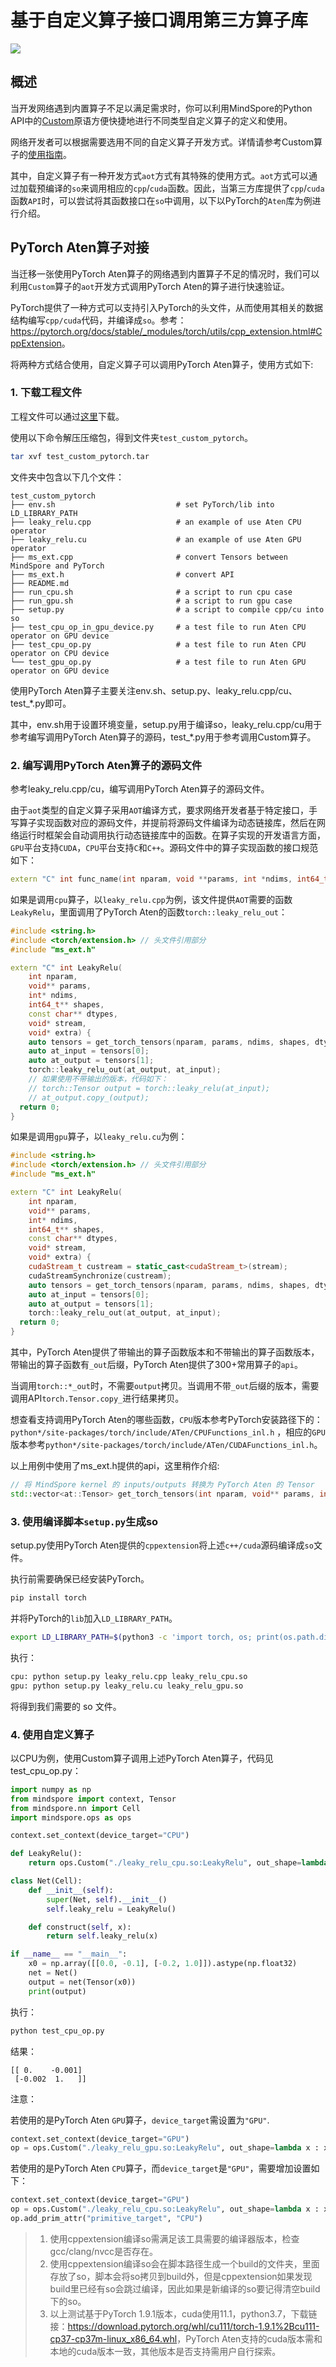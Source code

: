 # 基于自定义算子接口调用第三方算子库

<a href="https://gitee.com/mindspore/docs/blob/r1.7/docs/mindspore/source_zh_cn/migration_guide/use_third_party_op.md" target="_blank"><img src="https://mindspore-website.obs.cn-north-4.myhuaweicloud.com/website-images/master/resource/_static/logo_source.png"></a>

## 概述

当开发网络遇到内置算子不足以满足需求时，你可以利用MindSpore的Python API中的[Custom](https://www.mindspore.cn/docs/zh-CN/r1.7/api_python/ops/mindspore.ops.Custom.html#mindspore-ops-custom)原语方便快捷地进行不同类型自定义算子的定义和使用。

网络开发者可以根据需要选用不同的自定义算子开发方式。详情请参考Custom算子的[使用指南](https://www.mindspore.cn/tutorials/experts/zh-CN/r1.7/operation/op_custom.html)。

其中，自定义算子有一种开发方式`aot`方式有其特殊的使用方式。`aot`方式可以通过加载预编译的`so`来调用相应的`cpp`/`cuda`函数。因此，当第三方库提供了`cpp`/`cuda`函数`API`时，可以尝试将其函数接口在`so`中调用，以下以PyTorch的`Aten`库为例进行介绍。

## PyTorch Aten算子对接

当迁移一张使用PyTorch Aten算子的网络遇到内置算子不足的情况时，我们可以利用`Custom`算子的`aot`开发方式调用PyTorch Aten的算子进行快速验证。

PyTorch提供了一种方式可以支持引入PyTorch的头文件，从而使用其相关的数据结构编写`cpp/cuda`代码，并编译成`so`。参考：<https://pytorch.org/docs/stable/_modules/torch/utils/cpp_extension.html#CppExtension>。

将两种方式结合使用，自定义算子可以调用PyTorch Aten算子，使用方式如下:

### 1. 下载工程文件

工程文件可以通过[这里](https://obs.dualstack.cn-north-4.myhuaweicloud.com/mindspore-website/notebook/migration_guide/test_custom_pytorch.tar)下载。

使用以下命令解压压缩包，得到文件夹`test_custom_pytorch`。

```bash
tar xvf test_custom_pytorch.tar
```

文件夹中包含以下几个文件：

```text
test_custom_pytorch
├── env.sh                           # set PyTorch/lib into LD_LIBRARY_PATH
├── leaky_relu.cpp                   # an example of use Aten CPU operator
├── leaky_relu.cu                    # an example of use Aten GPU operator
├── ms_ext.cpp                       # convert Tensors between MindSpore and PyTorch
├── ms_ext.h                         # convert API
├── README.md
├── run_cpu.sh                       # a script to run cpu case
├── run_gpu.sh                       # a script to run gpu case
├── setup.py                         # a script to compile cpp/cu into so
├── test_cpu_op_in_gpu_device.py     # a test file to run Aten CPU operator on GPU device
├── test_cpu_op.py                   # a test file to run Aten CPU operator on CPU device
└── test_gpu_op.py                   # a test file to run Aten GPU operator on GPU device
```

使用PyTorch Aten算子主要关注env.sh、setup.py、leaky_relu.cpp/cu、test_*.py即可。

其中，env.sh用于设置环境变量，setup.py用于编译so，leaky_relu.cpp/cu用于参考编写调用PyTorch Aten算子的源码，test_*.py用于参考调用Custom算子。

### 2. 编写调用PyTorch Aten算子的源码文件

参考leaky_relu.cpp/cu，编写调用PyTorch Aten算子的源码文件。

由于`aot`类型的自定义算子采用`AOT`编译方式，要求网络开发者基于特定接口，手写算子实现函数对应的源码文件，并提前将源码文件编译为动态链接库，然后在网络运行时框架会自动调用执行动态链接库中的函数。在算子实现的开发语言方面，`GPU`平台支持`CUDA`，`CPU`平台支持`C`和`C++`。源码文件中的算子实现函数的接口规范如下：

```cpp
extern "C" int func_name(int nparam, void **params, int *ndims, int64_t **shapes, const char **dtypes, void *stream, void *extra);

```

如果是调用`cpu`算子，以`leaky_relu.cpp`为例，该文件提供`AOT`需要的函数`LeakyRelu`，里面调用了PyTorch Aten的函数`torch::leaky_relu_out`：

```cpp
#include <string.h>
#include <torch/extension.h> // 头文件引用部分
#include "ms_ext.h"

extern "C" int LeakyRelu(
    int nparam,
    void** params,
    int* ndims,
    int64_t** shapes,
    const char** dtypes,
    void* stream,
    void* extra) {
    auto tensors = get_torch_tensors(nparam, params, ndims, shapes, dtypes, c10::kCPU);
    auto at_input = tensors[0];
    auto at_output = tensors[1];
    torch::leaky_relu_out(at_output, at_input);
    // 如果使用不带输出的版本，代码如下：
    // torch::Tensor output = torch::leaky_relu(at_input);
    // at_output.copy_(output);
  return 0;
}

```

如果是调用`gpu`算子，以`leaky_relu.cu`为例：

```cpp
#include <string.h>
#include <torch/extension.h> // 头文件引用部分
#include "ms_ext.h"

extern "C" int LeakyRelu(
    int nparam,
    void** params,
    int* ndims,
    int64_t** shapes,
    const char** dtypes,
    void* stream,
    void* extra) {
    cudaStream_t custream = static_cast<cudaStream_t>(stream);
    cudaStreamSynchronize(custream);
    auto tensors = get_torch_tensors(nparam, params, ndims, shapes, dtypes, c10::kCUDA);
    auto at_input = tensors[0];
    auto at_output = tensors[1];
    torch::leaky_relu_out(at_output, at_input);
  return 0;
}
```

其中，PyTorch Aten提供了带输出的算子函数版本和不带输出的算子函数版本，带输出的算子函数有`_out`后缀，PyTorch Aten提供了300+常用算子的`api`。

当调用`torch::*_out`时，不需要`output`拷贝。当调用不带`_out`后缀的版本，需要调用API`torch.Tensor.copy_`进行结果拷贝。

想查看支持调用PyTorch Aten的哪些函数，`CPU`版本参考PyTorch安装路径下的：`python*/site-packages/torch/include/ATen/CPUFunctions_inl.h` ，相应的`GPU`版本参考`python*/site-packages/torch/include/ATen/CUDAFunctions_inl.h`。

以上用例中使用了ms_ext.h提供的api，这里稍作介绍:

```cpp
// 将 MindSpore kernel 的 inputs/outputs 转换为 PyTorch Aten 的 Tensor
std::vector<at::Tensor> get_torch_tensors(int nparam, void** params, int* ndims, int64_t** shapes, const char** dtypes, c10::Device device) ;
```

### 3. 使用编译脚本`setup.py`生成so

setup.py使用PyTorch Aten提供的`cppextension`将上述`c++/cuda`源码编译成`so`文件。

执行前需要确保已经安装PyTorch。

```bash
pip install torch
```

并将PyTorch的`lib`加入`LD_LIBRARY_PATH`。

```bash
export LD_LIBRARY_PATH=$(python3 -c 'import torch, os; print(os.path.dirname(torch.__file__))')/lib:$LD_LIBRARY_PATH
```

执行：

```bash
cpu: python setup.py leaky_relu.cpp leaky_relu_cpu.so
gpu: python setup.py leaky_relu.cu leaky_relu_gpu.so
```

将得到我们需要的 so 文件。

### 4. 使用自定义算子

以CPU为例，使用Custom算子调用上述PyTorch Aten算子，代码见test_cpu_op.py：

```python
import numpy as np
from mindspore import context, Tensor
from mindspore.nn import Cell
import mindspore.ops as ops

context.set_context(device_target="CPU")

def LeakyRelu():
    return ops.Custom("./leaky_relu_cpu.so:LeakyRelu", out_shape=lambda x : x, out_dtype=lambda x : x, func_type="aot")

class Net(Cell):
    def __init__(self):
        super(Net, self).__init__()
        self.leaky_relu = LeakyRelu()

    def construct(self, x):
        return self.leaky_relu(x)

if __name__ == "__main__":
    x0 = np.array([[0.0, -0.1], [-0.2, 1.0]]).astype(np.float32)
    net = Net()
    output = net(Tensor(x0))
    print(output)
```

执行：

```bash
python test_cpu_op.py
```

结果：

```text
[[ 0.    -0.001]
 [-0.002  1.   ]]
```

注意：

若使用的是PyTorch Aten `GPU`算子，`device_target`需设置为`"GPU"`.

```python
context.set_context(device_target="GPU")
op = ops.Custom("./leaky_relu_gpu.so:LeakyRelu", out_shape=lambda x : x, out_dtype=lambda x : x, func_type="aot")
```

若使用的是PyTorch Aten `CPU`算子，而`device_target`是`"GPU"`，需要增加设置如下：

```python
context.set_context(device_target="GPU")
op = ops.Custom("./leaky_relu_cpu.so:LeakyRelu", out_shape=lambda x : x, out_dtype=lambda x : x, func_type="aot")
op.add_prim_attr("primitive_target", "CPU")
```

> 1. 使用cppextension编译so需满足该工具需要的编译器版本，检查gcc/clang/nvcc是否存在。
> 2. 使用cppextension编译so会在脚本路径生成一个build的文件夹，里面存放了so，脚本会将so拷贝到build外，但是cppextension如果发现build里已经有so会跳过编译，因此如果是新编译的so要记得清空build下的so。
> 3. 以上测试基于PyTorch 1.9.1版本，cuda使用11.1，python3.7，下载链接：<https://download.pytorch.org/whl/cu111/torch-1.9.1%2Bcu111-cp37-cp37m-linux_x86_64.whl>，PyTorch Aten支持的cuda版本需和本地的cuda版本一致，其他版本是否支持需用户自行探索。